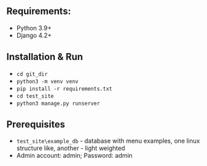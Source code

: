 ## Requirements:

* Python 3.9+
* Django 4.2+

## Installation & Run

* `cd git_dir`
* `python3 -m venv venv`
* `pip install -r requirements.txt`
* `cd test_site`
* `python3 manage.py runserver`

## Prerequisites

* `test_site\example_db` - database with menu examples, one linux structure like, another - light weighted
* Admin account: admin; Password: admin
